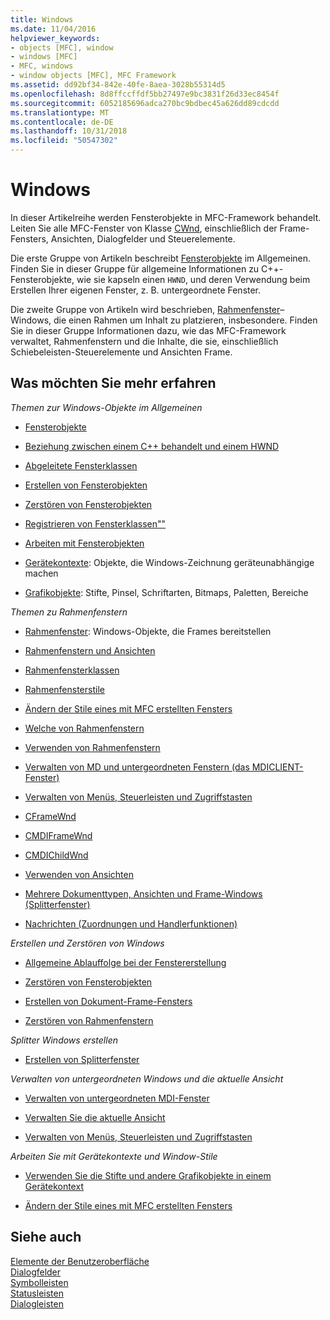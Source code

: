 ```yaml
---
title: Windows
ms.date: 11/04/2016
helpviewer_keywords:
- objects [MFC], window
- windows [MFC]
- MFC, windows
- window objects [MFC], MFC Framework
ms.assetid: dd92bf34-842e-40fe-8aea-3028b55314d5
ms.openlocfilehash: 8d8ffccffdf5bb27497e9bc3831f26d33ec8454f
ms.sourcegitcommit: 6052185696adca270bc9bdbec45a626dd89cdcdd
ms.translationtype: MT
ms.contentlocale: de-DE
ms.lasthandoff: 10/31/2018
ms.locfileid: "50547302"
---
```

# <a name="windows"></a>Windows

In dieser Artikelreihe werden Fensterobjekte in MFC-Framework behandelt. Leiten Sie alle MFC-Fenster von Klasse [CWnd](../mfc/reference/cwnd-class.md), einschließlich der Frame-Fensters, Ansichten, Dialogfelder und Steuerelemente.

Die erste Gruppe von Artikeln beschreibt [Fensterobjekte](../mfc/window-objects.md) im Allgemeinen. Finden Sie in dieser Gruppe für allgemeine Informationen zu C++-Fensterobjekte, wie sie kapseln einen `HWND`, und deren Verwendung beim Erstellen Ihrer eigenen Fenster, z. B. untergeordnete Fenster.

Die zweite Gruppe von Artikeln wird beschrieben, [Rahmenfenster](../mfc/frame-windows.md)– Windows, die einen Rahmen um Inhalt zu platzieren, insbesondere. Finden Sie in dieser Gruppe Informationen dazu, wie das MFC-Framework verwaltet, Rahmenfenstern und die Inhalte, die sie, einschließlich Schiebeleisten-Steuerelemente und Ansichten Frame.

## <a name="what-do-you-want-to-know-more-about"></a>Was möchten Sie mehr erfahren

*Themen zur Windows-Objekte im Allgemeinen*

- [Fensterobjekte](../mfc/window-objects.md)

- [Beziehung zwischen einem C++ behandelt und einem HWND](../mfc/relationship-between-a-cpp-window-object-and-an-hwnd.md)

- [Abgeleitete Fensterklassen](../mfc/derived-window-classes.md)

- [Erstellen von Fensterobjekten](../mfc/creating-windows.md)

- [Zerstören von Fensterobjekten](../mfc/destroying-window-objects.md)

- [Registrieren von Fensterklassen""](../mfc/registering-window-classes.md)

- [Arbeiten mit Fensterobjekten](../mfc/working-with-window-objects.md)

- [Gerätekontexte](../mfc/device-contexts.md): Objekte, die Windows-Zeichnung geräteunabhängige machen

- [Grafikobjekte](../mfc/graphic-objects.md): Stifte, Pinsel, Schriftarten, Bitmaps, Paletten, Bereiche

*Themen zu Rahmenfenstern*

- [Rahmenfenster](../mfc/frame-windows.md): Windows-Objekte, die Frames bereitstellen

- [Rahmenfenstern und Ansichten](../mfc/frame-windows.md)

- [Rahmenfensterklassen](../mfc/frame-window-classes.md)

- [Rahmenfensterstile](../mfc/frame-window-styles-cpp.md)

- [Ändern der Stile eines mit MFC erstellten Fensters](../mfc/changing-the-styles-of-a-window-created-by-mfc.md)

- [Welche von Rahmenfenstern](../mfc/what-frame-windows-do.md)

- [Verwenden von Rahmenfenstern](../mfc/using-frame-windows.md)

- [Verwalten von MD und untergeordneten Fenstern (das MDICLIENT-Fenster)](../mfc/managing-mdi-child-windows.md)

- [Verwalten von Menüs, Steuerleisten und Zugriffstasten](../mfc/managing-menus-control-bars-and-accelerators.md)

- [CFrameWnd](../mfc/reference/cframewnd-class.md)

- [CMDIFrameWnd](../mfc/reference/cmdiframewnd-class.md)

- [CMDIChildWnd](../mfc/reference/cmdichildwnd-class.md)

- [Verwenden von Ansichten](../mfc/using-views.md)

- [Mehrere Dokumenttypen, Ansichten und Frame-Windows (Splitterfenster)](../mfc/multiple-document-types-views-and-frame-windows.md)

- [Nachrichten (Zuordnungen und Handlerfunktionen)](../mfc/messages.md)

*Erstellen und Zerstören von Windows*

- [Allgemeine Ablauffolge bei der Fenstererstellung](../mfc/general-window-creation-sequence.md)

- [Zerstören von Fensterobjekten](../mfc/destroying-window-objects.md)

- [Erstellen von Dokument-Frame-Fensters](../mfc/creating-document-frame-windows.md)

- [Zerstören von Rahmenfenstern](../mfc/destroying-frame-windows.md)

*Splitter Windows erstellen*

- [Erstellen von Splitterfenster](../mfc/multiple-document-types-views-and-frame-windows.md)

*Verwalten von untergeordneten Windows und die aktuelle Ansicht*

- [Verwalten von untergeordneten MDI-Fenster](../mfc/managing-mdi-child-windows.md)

- [Verwalten Sie die aktuelle Ansicht](../mfc/managing-the-current-view.md)

- [Verwalten von Menüs, Steuerleisten und Zugriffstasten](../mfc/managing-menus-control-bars-and-accelerators.md)

*Arbeiten Sie mit Gerätekontexte und Window-Stile*

- [Verwenden Sie die Stifte und andere Grafikobjekte in einem Gerätekontext](../mfc/graphic-objects.md)

- [Ändern der Stile eines mit MFC erstellten Fensters](../mfc/changing-the-styles-of-a-window-created-by-mfc.md)

## <a name="see-also"></a>Siehe auch

[Elemente der Benutzeroberfläche](../mfc/user-interface-elements-mfc.md)<br/>
[Dialogfelder](../mfc/dialog-boxes.md)<br/>
[Symbolleisten](../mfc/toolbars.md)<br/>
[Statusleisten](../mfc/status-bars.md)<br/>
[Dialogleisten](../mfc/dialog-bars.md)

